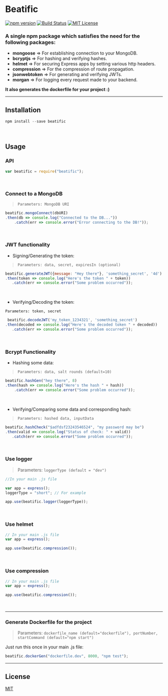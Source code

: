 # Beatific
[![npm version](https://badge.fury.io/js/beatific.svg)](https://badge.fury.io/js/beatific)
[![Build Status](https://travis-ci.com/yashvardhan-kukreja/npm-beatific.svg?token=xkGWiw62FsqB4JqveXu3&branch=master)](https://travis-ci.com/yashvardhan-kukreja/npm-beatific)
[![MIT License](https://img.shields.io/badge/License-MIT-blue.svg)](https://www.github.com/yashvardhan-kukreja/npm-beatific//edit/master/LICENSE)

### A single npm package which satisfies the need for the following packages:

 - **mongoose** => For establishing connection to your MongoDB.
 - **bcryptjs** => For hashing and verifying hashes.
 - **helmet** => For securing Express apps by setting various http headers.
 - **compression** => For the compression of route propagation.
 - **jsonwebtoken** => For generating and verifying JWTs.
 - **morgan** => For logging every request made to your backend.

 **It also generates the dockerfile for your project :)**

 -------------

## Installation

```js
npm install --save beatific
```
<br>

## Usage

### API

```js
var beatific = require("beatific");
```
<br>


### Connect to a MongoDB
> `Parameters: MongoDB URI`

```js
beatific.mongoConnect(dbURI)
.then(db => console.log("Connected to the DB..."))
    .catch(err => console.error("Error connecting to the DB!"));
```
<br>


### JWT functionality

 - Signing/Generating the token:

 > `Parameters: data, secret, expiresIn (optional)`

 ```js
 beatific.generateJWT({message: "Hey there"}, 'something_secret', '4d')
 .then(token => console.log("Here's the token " + token))
    .catch(err => console.error("Some problem occurred"));
 ```
<br>

 - Verifying/Decoding the token:

 `Parameters: token, secret`

 ```js
  beatific.decodeJWT('my_token_1234321', 'something_secret')
 .then(decoded => console.log("Here's the decoded token " + decoded))
    .catch(err => console.error("Some problem occurred"));
 ```
 <br>

### Bcrypt Functionality

 - Hashing some data:

> `Parameters: data, salt rounds (default=10)`

```js
beatific.hashGen("hey there", 8)
.then(hash => console.log("Here's the hash " + hash))
    .catch(err => console.error("Some problem occurred"));
```
<br>

 - Verifying/Comparing some data and corresponding hash:

 > `Parameters: hashed data, inputData`

 ```js
 beatific.hashCheck("$adfdsf23243546524", "my password may be")
 .then(valid => console.log("Status of check: " + valid))
    .catch(err => console.error("Some problem occurred"));
 ```
 <br>

### Use logger
> Parameters: `loggerType (default = "dev")`

```js
//In your main .js file

var app = express();
loggerType = "short"; // For example

app.use(beatific.logger(loggerType));
```
<br>


### Use helmet

```js
// In your main .js file
var app = express();

app.use(beatific.compression());
```
<br>


### Use compression

```js
// In your main .js file
var app = express();

app.use(beatific.compression());
```
<br>

----------

### Generate Dockerfile for the project

> Parameters: `dockerfile_name (default="dockerfile"), portNumber, startCommand (default="npm start")`

Just run this once in your main .js file:

```js
beatific.dockerGen("dockerfile.dev", 8000, "npm test");
```


------

## License
[MIT](./LICENSE)

